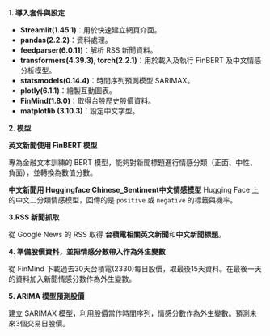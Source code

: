 **1. 導入套件與設定**

- **Streamlit(1.45.1)**：用於快速建立網頁介面。
- **pandas(2.2.2)**：資料處理。
- **feedparser(6.0.11)**：解析 RSS 新聞資料。
- **transformers(4.39.3), torch(2.2.1)**：用於載入及執行 FinBERT 及中文情感分析模型。
- **statsmodels(0.14.4)**：時間序列預測模型 SARIMAX。
- **plotly(6.1.1)**：繪製互動圖表。
- **FinMind(1.8.0)**：取得台股歷史股價資料。
- **matplotlib (3.10.3)**：設定中文字型。

**2. 模型**

**英文新聞使用 FinBERT 模型**

專為金融文本訓練的 BERT 模型，能夠對新聞標題進行情感分類（正面、中性、負面），並轉換為數值分數。

**中文新聞用 Huggingface Chinese_Sentiment中文情感模型**
Hugging Face 上的中文二分類情感模型，回傳的是 `positive` 或 `negative` 的標籤與機率。

**3.RSS 新聞抓取**

從 Google News 的 RSS 取得 **台積電相關英文新聞**和**中文新聞標題**。

**4. 準備股價資料，並把情感分數帶入作為外生變數**

從 FinMind 下載過去30天台積電(2330)每日股價，取最後15天資料。在最後一天的資料加入新聞情感分數作為外生變數。

**5. ARIMA 模型預測股價**

建立 SARIMAX 模型，利用股價當作時間序列，情感分數作為外生變數。預測未來3個交易日股價。
